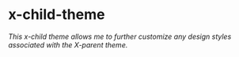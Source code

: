 # x-child-theme

<em>This x-child theme allows me to further customize any design styles associated with the X-parent theme.</em>
